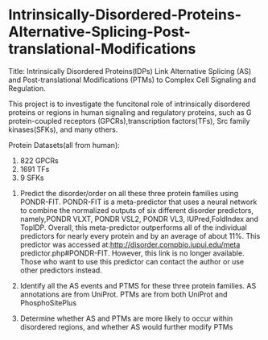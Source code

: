 # Intrinsically-Disordered-Proteins-Alternative-Splicing-Post-translational-Modifications

Title: Intrinsically Disordered Proteins(IDPs) Link Alternative Splicing (AS) and Post-translational Modifications (PTMs) to Complex Cell Signaling and Regulation.

This project is to investigate the funcitonal role of intrinsically disordered proteins or regions in human signaling and regulatory proteins,
such as G protein-coupled receptors (GPCRs),transcription factors(TFs), Src family kinases(SFKs), and many others.

Protein Datasets(all from human):
1) 822 GPCRs
2) 1691 TFs
3) 9 SFKs

1. Predict the disorder/order on all these three protein families using PONDR-FIT. 
PONDR-FIT is a meta-predictor that uses a neural network to combine the normalized outputs of six different disorder predictors, namely,PONDR VLXT, PONDR VSL2, PONDR VL3, IUPred,FoldIndex and TopIDP. Overall, this meta-predictor
outperforms all of the individual predictors for nearly every protein and by an average of about 11%.
This predictor was accessed at:http://disorder.compbio.iupui.edu/meta predictor.php#PONDR-FIT. However, this link is no longer available.
Those who want to use this predictor can contact the author or use other predictors instead.

2. Identify all the AS events and PTMS for these three protein families.
 AS annotations are from UniProt. PTMs are from both UniProt and PhosphoSitePlus

3. Determine whether AS and PTMs are more likely to occur within disordered regions, and whether AS would further modify PTMs
